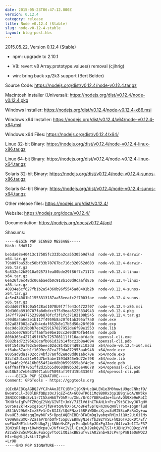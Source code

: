 ```yaml
---
date: 2015-05-23T06:47:12.000Z
version: 0.12.4
category: release
title: Node v0.12.4 (Stable)
slug: node-v0-12-4-stable
layout: blog-post.hbs
---
```


2015.05.22, Version 0.12.4 (Stable)

* npm: upgrade to 2.10.1

* V8: revert v8 Array.prototype.values() removal (cjihrig)

* win: bring back xp/2k3 support (Bert Belder)

Source Code: https://nodejs.org/dist/v0.12.4/node-v0.12.4.tar.gz

Macintosh Installer (Universal): https://nodejs.org/dist/v0.12.4/node-v0.12.4.pkg

Windows Installer: https://nodejs.org/dist/v0.12.4/node-v0.12.4-x86.msi

Windows x64 Installer: https://nodejs.org/dist/v0.12.4/x64/node-v0.12.4-x64.msi

Windows x64 Files: https://nodejs.org/dist/v0.12.4/x64/

Linux 32-bit Binary: https://nodejs.org/dist/v0.12.4/node-v0.12.4-linux-x86.tar.gz

Linux 64-bit Binary: https://nodejs.org/dist/v0.12.4/node-v0.12.4-linux-x64.tar.gz

Solaris 32-bit Binary: https://nodejs.org/dist/v0.12.4/node-v0.12.4-sunos-x86.tar.gz

Solaris 64-bit Binary: https://nodejs.org/dist/v0.12.4/node-v0.12.4-sunos-x64.tar.gz

Other release files: https://nodejs.org/dist/v0.12.4/

Website: https://nodejs.org/docs/v0.12.4/

Documentation: https://nodejs.org/docs/v0.12.4/api/

Shasums:
```
-----BEGIN PGP SIGNED MESSAGE-----
Hash: SHA512

bebda08e40413c17585fc333ba2ca55305b9d7ad  node-v0.12.4-darwin-x64.tar.gz
79b097ba53bc50bf33b70767bc716c326952d683  node-v0.12.4-darwin-x86.tar.gz
9a832e42b8910a02573fea80bde29f86f7c71173  node-v0.12.4-linux-x64.tar.gz
6ea26f3ec48dc06abaedb0c918b1c0d9caafd836  node-v0.12.4-linux-x86.tar.gz
48934e6cf627fb1b2a54360b96f5545ad8401b2b  node-v0.12.4-sunos-x64.tar.gz
4c5e434001b11553313187aa58eeafc2f7003fae  node-v0.12.4-sunos-x86.tar.gz
dbddd67f61c0a5428ad1078b9f7ffe43c4722f07  node-v0.12.4-x86.msi
39d360a8910707fa8dbdcc975d9eaa5225334943  node-v0.12.4.pkg
147ff79947752399b870fcf3f1fc37102100b545  node-v0.12.4.tar.gz
c90d0a4a6e2e1b117f4959b8a20f01ab395af7a0  node.exe
382a83f002a7a3b4cdaf652b8e17b5d50a28f690  node.exp
0ac9dc8819b0b7ec4259167827952de6f99e1553  node.lib
aab3ce0768bf1ffa6f5e9be10cc2e9d07bfb44a4  node.pdb
806b363c427149ff67e725708111ff16aabfdadc  openssl-cli.exe
5882b1d72395628cafb061d32b14fbc22b8a4094  openssl-cli.pdb
69f15439af92c5e0beec02dc8145b74d98c103dd  x64/node-v0.12.4-x64.msi
cf6aba37acb1f1699ec87ea279da872953aab948  x64/node.exe
8005ad9da1702cc74bf37a0fd2e8c8dd01abc78e  x64/node.exp
83cfd2d1cd51e94d7be5abe1593d845e5d72ef98  x64/node.lib
4f3a46c2f6416b0554f24e08b9b599655a3f4c9e  x64/node.pdb
6aff9aff978b1ff2d35b55d060d89b53d5e48678  x64/openssl-cli.exe
dd18b2b7eb0435071abb75893af197d15b33303f  x64/openssl-cli.pdb
-----BEGIN PGP SIGNATURE-----
Comment: GPGTools - https://gpgtools.org

iQIcBAEBCgAGBQJVYCJhAAoJEFCjBR+IjGKN+UcQALEW1e3M0huwiU9gdCNhzfO/
BwoWtdLl+303lBRfQBpzOxJjqEZ+dA+GC0wTRO11Mq9B0Rx3gp1B9gjwoA/8W3ky
2BNICC9BBc8vL1r7I5XaH6U7YOhMru/XkL/8rOJYUBRod3o+4irAvOS9Xe9nRbII
TKHOfaIqFvPTZMQgC2VW/GIVFE+JmY/7JZlVd1hCTKAHLk+PcaT9t3C1wyJO7qHV
S0r5Hs2kT4xSxgsGx7jfBFAtqM/kXF5C/oBFefSpTQFm3n6qWmlTr6X+IogKrlud
iBl1bV29kGkImzSPv1rDr8IJ3/tQdPNzzt5RFiWD8ezXjzu3dMI5SioPzRmXy+uw
DvaUE3ub8dzgqImybUFx5+BpqiWQEhIBEnBFWEmDq1yabqxRM1xJiQOz2Ui6i1Ms
C90WGm2uXQFVZasaVrDnbQfFtSSpuvEBmByNIe7fbZ92YnSLFhQ26TvZ6xDt/Ef/
uwFAx8HE1cbke2hUAgZjj3NWeNsCFyyrMsaQnU6pJOxPgJJmr/04lvw3e1IIaF37
3BN3sRlHgs+iRwMdxpaCwJKfY4cIVZl+Ezm1kJ9ekQyhIlSl+tJBHzJYCQDcpVYd
A2zw5k2w5uWbiEuFuacgvTtoCiXQiaxBESufvvzAOiSnb+8JcPvrpPmB1eOnWO2J
H1c+UgMLjJvkLtI7gHs8
=Lr9D
-----END PGP SIGNATURE-----
```
